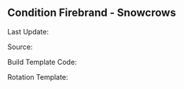 ## Condition Firebrand - Snowcrows
Last Update: 

Source:

Build Template Code: ` `

Rotation Template: ` `